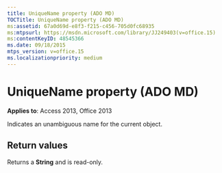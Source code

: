 ```yaml
---
title: UniqueName property (ADO MD)
TOCTitle: UniqueName property (ADO MD)
ms:assetid: 67a0d69d-e8f3-f215-c456-705d0fc68935
ms:mtpsurl: https://msdn.microsoft.com/library/JJ249403(v=office.15)
ms:contentKeyID: 48545366
ms.date: 09/18/2015
mtps_version: v=office.15
ms.localizationpriority: medium
---
```


# UniqueName property (ADO MD)


**Applies to**: Access 2013, Office 2013

Indicates an unambiguous name for the current object.

## Return values

Returns a **String** and is read-only.


